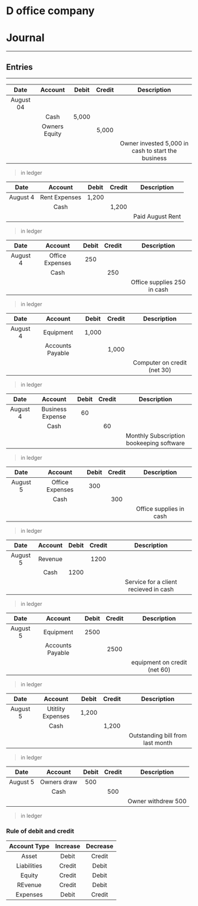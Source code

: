 # D office company
# Journal 

--- 

## Entries

---


| Date | Account | Debit | Credit | Description |
| :--: | :--: | :--: | :--: | :--: |
| August 04 | | | | |
| | Cash | 5,000 |  |  |
| | Owners Equity |  | 5,000 |  | 
| |  |  |  |Owner invested 5,000 in cash to start the business |
> in ledger

| Date | Account | Debit | Credit | Description |
| :--: | :--: | :--: | :--: | :--: |
| August 4 | Rent Expenses | 1,200 |  |  |
| | Cash |  | 1,200 |  | 
| |  |  |  |Paid August Rent |
> in ledger

| Date | Account | Debit | Credit | Description |
| :--: | :--: | :--: | :--: | :--: |
| August 4 | Office Expenses | 250 |  |  |
| | Cash |  | 250 |  | 
| |  |  |  | Office supplies 250 in cash |
> in ledger

| Date | Account | Debit | Credit | Description |
| :--: | :--: | :--: | :--: | :--: |
| August 4 | Equipment | 1,000 |  |  |
| | Accounts Payable |  | 1,000 |  | 
| |  |  |  | Computer on credit (net 30) |
> in ledger

| Date | Account | Debit | Credit | Description |
| :--: | :--: | :--: | :--: | :--: |
| August 4 | Business Expense | 60 |  |  |
| | Cash |  | 60 |  | 
| |  |  |  | Monthly Subscription bookeeping software |
> in ledger 


| Date | Account | Debit | Credit | Description |
| :--: | :--: | :--: | :--: | :--: |
| August 5 | Office Expenses | 300 |  |  |
| | Cash |  | 300 |  | 
| |  |  |  | Office supplies in cash |
> in ledger


| Date | Account | Debit | Credit | Description |
| :--: | :--: | :--: | :--: | :--: |
| August 5 | Revenue | | 1200 |  |
| | Cash | 1200 |  |  | 
| |  |  |  | Service for a client recieved in cash |
> in ledger


| Date | Account | Debit | Credit | Description |
| :--: | :--: | :--: | :--: | :--: |
| August 5 | Equipment | 2500 |  |  |
| | Accounts Payable |  | 2500 |  | 
| |  |  |  | equipment on credit (net 60) |
> in ledger

| Date | Account | Debit | Credit | Description |
| :--: | :--: | :--: | :--: | :--: |
| August 5 | Utitlity Expenses | 1,200 |  |  |
| | Cash |  | 1,200 |  | 
| |  |  |  | Outstanding bill from last month |
> in ledger


| Date | Account | Debit | Credit | Description |
| :--: | :--: | :--: | :--: | :--: |
| August 5 | Owners draw | 500 |  |  |
| | Cash |  | 500 |  | 
| |  |  |  | Owner withdrew 500 |
> in ledger


### Rule of debit and credit

| Account Type | Increase | Decrease |
| :--: | :--: | :--: | 
| Asset | Debit | Credit | 
| Liabilities | Credit | Debit | 
| Equity | Credit | Debit |
| REvenue | Credit | Debit |
| Expenses | Debit | Credit |
